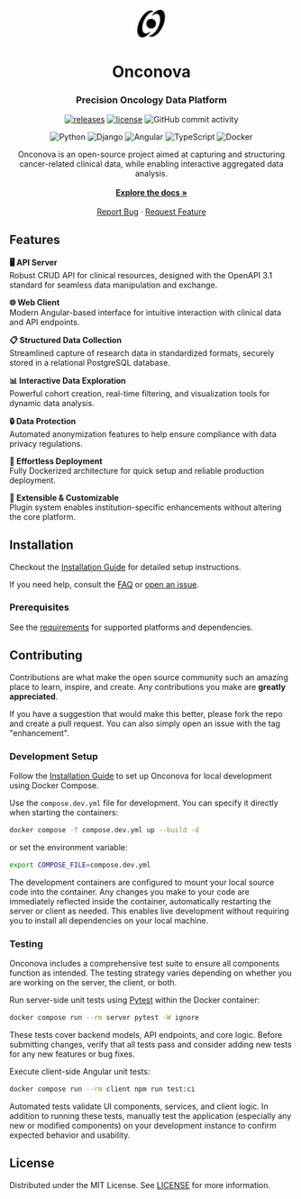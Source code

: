 <br />
<div align="center">
    <a href="https://github.com/luisfabib/onconova">
        <img src="client/src/assets/images/logo.svg" width="10%">
    </a>
    <h1>Onconova</h1>
    <h3>Precision Oncology Data Platform</h3>

[![releases](https://img.shields.io/github/v/release/luisfabib/onconova)](https://github.com/luisfabib/onconova)
[![license](https://img.shields.io/github/license/luisfabib/onconova.svg)](https://github.com/luisfabib/onconova/blob/main/LICENSE)
![GitHub commit activity](https://img.shields.io/github/commit-activity/y/luisfabib/onconova)

![Python](https://img.shields.io/badge/python-3670A0?style=for-the-badge&logo=python&logoColor=ffdd54)
![Django](https://img.shields.io/badge/django-%23092E20.svg?style=for-the-badge&logo=django&logoColor=white)
![Angular](https://img.shields.io/badge/angular-%23DD0031.svg?style=for-the-badge&logo=angular&logoColor=white)
![TypeScript](https://img.shields.io/badge/typescript-%23007ACC.svg?style=for-the-badge&logo=typescript&logoColor=white)
![Docker](https://img.shields.io/badge/docker-%230db7ed.svg?style=for-the-badge&logo=docker&logoColor=white)


  <p align="center">
    Onconova is an open-source project aimed at capturing and structuring cancer-related clinical data, while enabling interactive aggregated data analysis.
    <br />
    <br />
    <a href="https://luisfabib.github.io/onconova "><strong>Explore the docs »</strong></a>
    <br />
    <br />
    <a href="https://github.com/luisfabib/onconova/issues/new?labels=bug&template=bug-report---.md">Report Bug</a>
    ·
    <a href="https://github.com/luisfabib/onconova/issues/new?labels=enhancement&template=feature-request---.md">Request Feature</a>
  </p>
</div>


## Features

 **🖥️ API Server**  
    Robust CRUD API for clinical resources, designed with the OpenAPI 3.1 standard for seamless data manipulation and exchange.

**🌐 Web Client**  
    Modern Angular-based interface for intuitive interaction with clinical data and API endpoints.

**📋 Structured Data Collection**  
    Streamlined capture of research data in standardized formats, securely stored in a relational PostgreSQL database.

**📊 Interactive Data Exploration**  
    Powerful cohort creation, real-time filtering, and visualization tools for dynamic data analysis.

**🔒 Data Protection**  
    Automated anonymization features to help ensure compliance with data privacy regulations.

**🚀 Effortless Deployment**  
    Fully Dockerized architecture for quick setup and reliable production deployment.

**🧩 Extensible & Customizable**  
    Plugin system enables institution-specific enhancements without altering the core platform.

## Installation

Checkout the [Installation Guide](https://luisfabib.github.io/onconova/get-started/installation/) for detailed setup instructions.

If you need help, consult the [FAQ](https://luisfabib.github.io/onconova/get-started/faq/) or [open an issue](https://github.com/luisfabib/onconova/issues).

### Prerequisites

See the [requirements](https://luisfabib.github.io/onconova/get-started/requirements/) for supported platforms and dependencies.


<!-- CONTRIBUTING -->
## Contributing

Contributions are what make the open source community such an amazing place to learn, inspire, and create. Any contributions you make are **greatly appreciated**.

If you have a suggestion that would make this better, please fork the repo and create a pull request. You can also simply open an issue with the tag "enhancement".

### Development Setup

Follow the [Installation Guide](../../get-started/installation.md) to set up Onconova for local development using Docker Compose.

Use the `compose.dev.yml` file for development. You can specify it directly when starting the containers:
```sh
docker compose -f compose.dev.yml up --build -d
```
or set the environment variable:
```sh
export COMPOSE_FILE=compose.dev.yml
```

The development containers are configured to mount your local source code into the container. Any changes you make to your code are immediately reflected inside the container, automatically restarting the server or client as needed. This enables live development without requiring you to install all dependencies on your local machine.

### Testing

Onconova includes a comprehensive test suite to ensure all components function as intended. The testing strategy varies depending on whether you are working on the server, the client, or both.

Run server-side unit tests using [Pytest](https://docs.pytest.org/en/stable/) within the Docker container:
```sh
docker compose run --rm server pytest -W ignore
```
These tests cover backend models, API endpoints, and core logic. Before submitting changes, verify that all tests pass and consider adding new tests for any new features or bug fixes.

Execute client-side Angular unit tests:
```sh
docker compose run --rm client npm run test:ci
```
Automated tests validate UI components, services, and client logic. In addition to running these tests, manually test the application (especially any new or modified components) on your development instance to confirm expected behavior and usability.

<!-- LICENSE -->
## License

Distributed under the MIT License. See [LICENSE](https://github.com/luisfabib/onconova?tab=MIT-1-ov-file) for more information.
